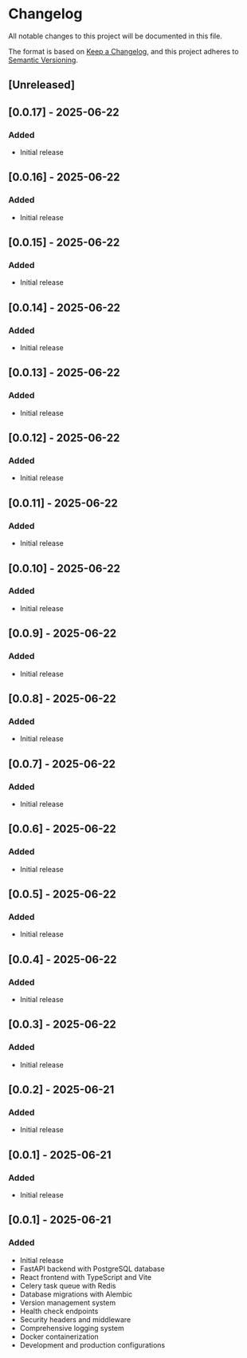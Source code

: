 # Changelog

All notable changes to this project will be documented in this file.

The format is based on [Keep a Changelog](https://keepachangelog.com/en/1.0.0/),
and this project adheres to [Semantic Versioning](https://semver.org/spec/v2.0.0.html).

## [Unreleased]


















## [0.0.17] - 2025-06-22

### Added
- Initial release

## [0.0.16] - 2025-06-22

### Added
- Initial release

## [0.0.15] - 2025-06-22

### Added
- Initial release

## [0.0.14] - 2025-06-22

### Added
- Initial release

## [0.0.13] - 2025-06-22

### Added
- Initial release

## [0.0.12] - 2025-06-22

### Added
- Initial release

## [0.0.11] - 2025-06-22

### Added
- Initial release

## [0.0.10] - 2025-06-22

### Added
- Initial release

## [0.0.9] - 2025-06-22

### Added
- Initial release

## [0.0.8] - 2025-06-22

### Added
- Initial release

## [0.0.7] - 2025-06-22

### Added
- Initial release

## [0.0.6] - 2025-06-22

### Added
- Initial release

## [0.0.5] - 2025-06-22

### Added
- Initial release

## [0.0.4] - 2025-06-22

### Added
- Initial release

## [0.0.3] - 2025-06-22

### Added
- Initial release

## [0.0.2] - 2025-06-21

### Added
- Initial release

## [0.0.1] - 2025-06-21

### Added
- Initial release

## [0.0.1] - 2025-06-21

### Added

- Initial release
- FastAPI backend with PostgreSQL database
- React frontend with TypeScript and Vite
- Celery task queue with Redis
- Database migrations with Alembic
- Version management system
- Health check endpoints
- Security headers and middleware
- Comprehensive logging system
- Docker containerization
- Development and production configurations
